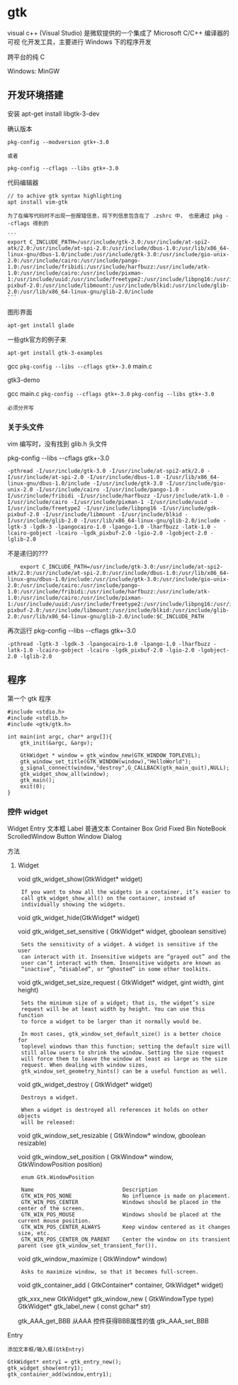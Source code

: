 # gtk

visual c++ (Visual Studio) 是微软提供的一个集成了 Microsoft C/C++ 编译器的可视
化开发工具，主要进行 Windows 下的程序开发

跨平台的纯 C

Windows: MinGW


## 开发环境搭建

安装
    apt-get install libgtk-3-dev

确认版本

    pkg-config --modversion gtk+-3.0
    
    或者

    pkg-config --cflags --libs gtk+-3.0

代码编辑器

    // to achive gtk syntax highlighting
    apt install vim-gtk

    为了在编写代码时不出现一些报错信息，将下列信息包含在了 .zshrc 中， 也是通过 pkg --cflags 得到的

    ```
    export C_INCLUDE_PATH=/usr/include/gtk-3.0:/usr/include/at-spi2-atk/2.0:/usr/include/at-spi-2.0:/usr/include/dbus-1.0:/usr/lib/x86_64-linux-gnu/dbus-1.0/include:/usr/include/gtk-3.0:/usr/include/gio-unix-2.0:/usr/include/cairo:/usr/include/pango-1.0:/usr/include/fribidi:/usr/include/harfbuzz:/usr/include/atk-1.0:/usr/include/cairo:/usr/include/pixman-1:/usr/include/uuid:/usr/include/freetype2:/usr/include/libpng16:/usr/include/gdk-pixbuf-2.0:/usr/include/libmount:/usr/include/blkid:/usr/include/glib-2.0:/usr/lib/x86_64-linux-gnu/glib-2.0/include
    ```

图形界面

    apt-get install glade

一些gtk官方的例子来

    apt-get install gtk-3-examples

gcc `pkg-config --libs --cflags gtk+-3.0` main.c


gtk3-demo

gcc main.c `pkg-config --cflags gtk+-3.0` `pkg-config --libs gtk+-3.0`

    必须分开写

### 关于头文件

vim 编写时，没有找到 glib.h 头文件


pkg-config --libs --cflags gtk+-3.0

```
-pthread -I/usr/include/gtk-3.0 -I/usr/include/at-spi2-atk/2.0 -I/usr/include/at-spi-2.0 -I/usr/include/dbus-1.0 -I/usr/lib/x86_64-linux-gnu/dbus-1.0/include -I/usr/include/gtk-3.0 -I/usr/include/gio-unix-2.0 -I/usr/include/cairo -I/usr/include/pango-1.0 -I/usr/include/fribidi -I/usr/include/harfbuzz -I/usr/include/atk-1.0 -I/usr/include/cairo -I/usr/include/pixman-1 -I/usr/include/uuid -I/usr/include/freetype2 -I/usr/include/libpng16 -I/usr/include/gdk-pixbuf-2.0 -I/usr/include/libmount -I/usr/include/blkid -I/usr/include/glib-2.0 -I/usr/lib/x86_64-linux-gnu/glib-2.0/include -lgtk-3 -lgdk-3 -lpangocairo-1.0 -lpango-1.0 -lharfbuzz -latk-1.0 -lcairo-gobject -lcairo -lgdk_pixbuf-2.0 -lgio-2.0 -lgobject-2.0 -lglib-2.0
```

不是递归的???

```
    export C_INCLUDE_PATH=/usr/include/gtk-3.0:/usr/include/at-spi2-atk/2.0:/usr/include/at-spi-2.0:/usr/include/dbus-1.0:/usr/lib/x86_64-linux-gnu/dbus-1.0/include:/usr/include/gtk-3.0:/usr/include/gio-unix-2.0:/usr/include/cairo:/usr/include/pango-1.0:/usr/include/fribidi:/usr/include/harfbuzz:/usr/include/atk-1.0:/usr/include/cairo:/usr/include/pixman-1:/usr/include/uuid:/usr/include/freetype2:/usr/include/libpng16:/usr/include/gdk-pixbuf-2.0:/usr/include/libmount:/usr/include/blkid:/usr/include/glib-2.0:/usr/lib/x86_64-linux-gnu/glib-2.0/include:$C_INCLUDE_PATH

```

再次运行 pkg-config --libs --cflags gtk+-3.0

```
-pthread -lgtk-3 -lgdk-3 -lpangocairo-1.0 -lpango-1.0 -lharfbuzz -latk-1.0 -lcairo-gobject -lcairo -lgdk_pixbuf-2.0 -lgio-2.0 -lgobject-2.0 -lglib-2.0
```



## 程序

第一个 gtk 程序

```
#include <stdio.h>
#include <stdlib.h>
#include <gtk/gtk.h>

int main(int argc, char* argv[]){
    gtk_init(&argc, &argv);

    GtkWidget * window = gtk_window_new(GTK_WINDOW_TOPLEVEL);
    gtk_window_set_title(GTK_WINDOW(window),"HelloWorld");
    g_signal_connect(window,"destroy",G_CALLBACK(gtk_main_quit),NULL);
    gtk_widget_show_all(window);
    gtk_main();
    exit(0);
}
```

### 控件 widget

Widget
    Entry 文本框
    Label 普通文本
    Container
        Box
        Grid
        Fixed
        Bin
            NoteBook
            ScrolledWindow
            Button
            Window
                Dialog

方法

1. Widget

    void gtk_widget_show(GtkWidget* widget)
        
        If you want to show all the widgets in a container, it’s easier to
        call gtk_widget_show_all() on the container, instead of
        individually showing the widgets.

    void gtk_widget_hide(GtkWidget* widget)

    void gtk_widget_set_sensitive ( GtkWidget* widget, gboolean sensitive)
        
        Sets the sensitivity of a widget. A widget is sensitive if the user
        can interact with it. Insensitive widgets are “grayed out” and the
        user can’t interact with them. Insensitive widgets are known as
        “inactive”, “disabled”, or “ghosted” in some other toolkits.

    void gtk_widget_set_size_request ( GtkWidget* widget, gint width, gint height)
        
        Sets the minimum size of a widget; that is, the widget’s size
        request will be at least width by height. You can use this function
        to force a widget to be larger than it normally would be.
        
        In most cases, gtk_window_set_default_size() is a better choice for
        toplevel windows than this function; setting the default size will
        still allow users to shrink the window. Setting the size request
        will force them to leave the window at least as large as the size
        request. When dealing with window sizes,
        gtk_window_set_geometry_hints() can be a useful function as well.

    void gtk_widget_destroy ( GtkWidget* widget)
        
        Destroys a widget.
        
        When a widget is destroyed all references it holds on other objects
        will be released:

    void gtk_window_set_resizable ( GtkWindow* window, gboolean resizable)

    void gtk_window_set_position ( GtkWindow* window, GtkWindowPosition position)

        enum Gtk.WindowPosition
        
        Name                            Description
        GTK_WIN_POS_NONE                No influence is made on placement.
        GTK_WIN_POS_CENTER              Windows should be placed in the center of the screen.
        GTK_WIN_POS_MOUSE               Windows should be placed at the current mouse position.
        GTK_WIN_POS_CENTER_ALWAYS       Keep window centered as it changes size, etc.
        GTK_WIN_POS_CENTER_ON_PARENT    Center the window on its transient parent (see gtk_window_set_transient_for()).
    
    void gtk_window_maximize ( GtkWindow* window)

        Asks to maximize window, so that it becomes full-screen.

    void gtk_container_add ( GtkContainer* container, GtkWidget* widget)

    gtk_xxx_new
        GtkWidget* gtk_window_new ( GtkWindowType type)
        GtkWidget* gtk_label_new ( const gchar* str)

    gtk_AAA_get_BBB 从AAA 控件获得BBB属性的值
    gtk_AAA_set_BBB

Entry
    
    添加文本框/输入框(GtkEntry)

    GtkWidget* entry1 = gtk_entry_new();
    gtk_widget_show(entry1);
    gtk_container_add(window,entry1);

